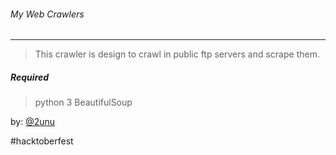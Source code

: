 ###### My Web Crawlers

------------

> This crawler is design to crawl in public ftp servers and scrape them. 

##### Required 
>python 3
>BeautifulSoup

by: [@2unu](https://github.com/avishkakavindu)

#hacktoberfest

